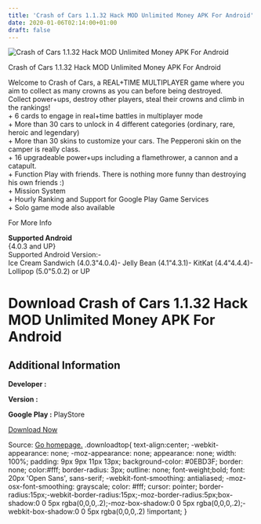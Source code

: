 ```yaml
---
title: 'Crash of Cars 1.1.32 Hack MOD Unlimited Money APK For Android'
date: 2020-01-06T02:14:00+01:00
draft: false
---
```


![Crash of Cars 1.1.32 Hack MOD Unlimited Money APK For Android](https://i0.wp.com/apkhome.net/wp-content/uploads/2017/06/Crash-of-Cars-1.1.32.png "Crash of Cars 1.1.32 Hack MOD Unlimited Money APK For Android")

  

Crash of Cars 1.1.32 Hack MOD Unlimited Money APK For Android

Welcome to Crash of Cars, a REAL+TIME MULTIPLAYER game where you aim to collect as many crowns as you can before being destroyed.  
Collect power+ups, destroy other players, steal their crowns and climb in the rankings!  
\+ 6 cards to engage in real+time battles in multiplayer mode  
\+ More than 30 cars to unlock in 4 different categories (ordinary, rare, heroic and legendary)  
\+ More than 30 skins to customize your cars. The Pepperoni skin on the camper is really class.  
\+ 16 upgradeable power+ups including a flamethrower, a cannon and a catapult.  
\+ Function Play with friends. There is nothing more funny than destroying his own friends :)  
\+ Mission System  
\+ Hourly Ranking and Support for Google Play Game Services  
\+ Solo game mode also available

For More Info

**Supported Android**  
{4.0.3 and UP}  
Supported Android Version:-  
Ice Cream Sandwich (4.0.3"4.0.4)- Jelly Bean (4.1"4.3.1)- KitKat (4.4"4.4.4)- Lollipop (5.0"5.0.2) or UP

Download Crash of Cars 1.1.32 Hack MOD Unlimited Money APK For Android
======================================================================

Additional Information
----------------------

**Developer :**

**Version :**

**Google Play :** PlayStore

  

[Download Now](https://store4app.co/post/crash-of-cars-1-1-32-hack-mod-unlimited-money-apk-for-android_1573672225)

  
Source: [Go homepage.](https://store4app.co/post/crash-of-cars-1-1-32-hack-mod-unlimited-money-apk-for-android_1573672225) .downloadtop{ text-align:center; -webkit-appearance: none; -moz-appearance: none; appearance: none; width: 100%; padding: 9px 9px 11px 13px; background-color: #0EBD3F; border: none; color:#fff; border-radius: 3px; outline: none; font-weight;bold; font: 20px 'Open Sans', sans-serif; -webkit-font-smoothing: antialiased; -moz-osx-font-smoothing: grayscale; color: #fff; cursor: pointer; border-radius:15px;-webkit-border-radius:15px;-moz-border-radius:5px;box-shadow:0 0 5px rgba(0,0,0,.2);-moz-box-shadow:0 0 5px rgba(0,0,0,.2);-webkit-box-shadow:0 0 5px rgba(0,0,0,.2) !important; }